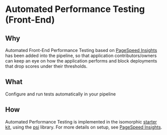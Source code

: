 # Automated Performance Testing (Front-End)

## Why

Automated Front-End Performance Testing based on [PageSpeed Insights](https://developers.google.com/speed/pagespeed/insights/) has been added into the pipeline, so that application contributors/owners can keep an eye on how the application performs and block deployments that drop scores under their thresholds.

## What

Configure and run tests automatically in your pipeline

## How

Automated Performance Testing is implemented in the isomorphic [starter kit](../development/starter-kits.md), using the [psi](https://www.npmjs.com/package/psi) library. For more details on setup, see [PageSpeed Insights](https://developers.google.com/speed/pagespeed/insights/).
